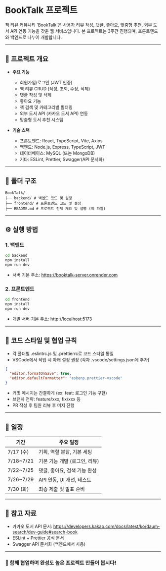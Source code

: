 # BookTalk 프로젝트

책 리뷰 커뮤니티 'BookTalk'은 사용자 리뷰 작성, 댓글, 좋아요, 맞춤형 추천, 외부 도서 API 연동 기능을 갖춘 웹 서비스입니다.
본 프로젝트는 3주간 진행되며, 프론트엔드와 백엔드로 나누어 개발합니다.

---

## 📌 프로젝트 개요

- **주요 기능**
  - 회원가입/로그인 (JWT 인증)
  - 책 리뷰 CRUD (작성, 조회, 수정, 삭제)
  - 댓글 작성 및 삭제
  - 좋아요 기능
  - 책 검색 및 카테고리별 필터링
  - 외부 도서 API (카카오 도서 API) 연동
  - 맞춤형 도서 추천 시스템

- **기술 스택**
  - 프론트엔드: React, TypeScript, Vite, Axios
  - 백엔드: Node.js, Express, TypeScript, JWT
  - 데이터베이스: MySQL (또는 MongoDB)
  - 기타: ESLint, Prettier, Swagger(API 문서화)

---

## 📂 폴더 구조
```
BookTalk/
├── backend/ # 백엔드 코드 및 설정
├── frontend/ # 프론트엔드 코드 및 설정
├── README.md # 프로젝트 전체 개요 및 설명 (이 파일)
```
---
## ⚙️ 실행 방법

### 1. 백엔드

```bash
cd backend
npm install
npm run dev
```
- 서버 기본 주소: https://booktalk-server.onrender.com

### 2. 프론트엔드
```bash
cd frontend
npm install
npm run dev
```
- 개발 서버 기본 주소: http://localhost:5173
---
## 🧹 코드 스타일 및 협업 규칙
- 각 폴더별 .eslintrc.js 및 .prettierrc로 코드 스타일 통일
- VSCode에서 작업 시 아래 설정 권장 (각자 .vscode/settings.json에 추가)
```json
{
  "editor.formatOnSave": true,
  "editor.defaultFormatter": "esbenp.prettier-vscode"
}
```
- 커밋 메시지는 간결하게 (ex: feat: 로그인 기능 구현)
- 브랜치 전략: feature/xxx, fix/xxx 등
- PR 작성 후 팀원 리뷰 후 머지 진행
---
## 📅 일정
| 기간         | 주요 일정              |
| ---------- | ------------------ |
| 7/17 (수)   | 기획, 역할 분담, 기본 세팅   |
| 7/18\~7/21 | 기본 기능 개발 (로그인, 리뷰) |
| 7/22\~7/25 | 댓글, 좋아요, 검색 기능 완성  |
| 7/26\~7/29 | API 연동, UI 개선, 테스트 |
| 7/30 (화)   | 최종 제출 및 발표 준비      |
---
## 📌 참고 자료
- 카카오 도서 API 문서: https://developers.kakao.com/docs/latest/ko/daum-search/dev-guide#search-book
- ESLint + Prettier 공식 문서
- Swagger API 문서화 (백엔드에서 사용)
---
### 🎯 함께 협업하며 완성도 높은 프로젝트 만들어 봅시다!